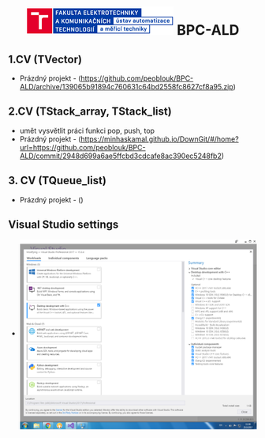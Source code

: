<!-- @format -->
<h1 align="center">
  <img alt="logo" src="img/logo.png" > BPC-ALD 
</h1>

## 1.CV (TVector)

- Prázdný projekt - (https://github.com/peoblouk/BPC-ALD/archive/139065b91894c760631c64bd2558fc8627cf8a95.zip)

## 2.CV (TStack_array, TStack_list)

- umět vysvětlit práci funkci pop, push, top
- Prázdný projekt - (https://minhaskamal.github.io/DownGit/#/home?url=https://github.com/peoblouk/BPC-ALD/commit/2948d699a6ae5ffcbd3cdcafe8ac390ec5248fb2)

## 3. CV (TQueue_list)

- Prázdný projekt - ()

## Visual Studio settings
 - <img alt="vscode settings" src="img/vs2017_setup_new.png" align = "center">

